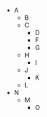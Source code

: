 - A
    - B
    - C
        - D
        - F
        - G
    - H
        - I
    - J
        - K
    - L
- N
    - M
        - O
